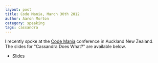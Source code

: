 ```yaml
---
layout: post
title: Code Mania, March 30th 2012
author: Aaron Morton
category: speaking
tags: cassandra
---
```


I recently spoke at the [Code Mania](http://codemania.co.nz) conference in Auckland New Zealand. The slides for "Cassandra Does What?" are available below.

* [Slides](http://www.slideshare.net/aaronmorton/cassandra-does-what-code-mania-2012)
